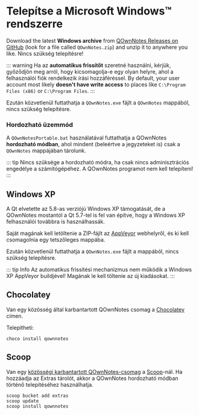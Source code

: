 # Telepítse a Microsoft Windows™ rendszerre

Download the latest **Windows archive** from [QOwnNotes Releases on GitHub](https://github.com/pbek/QOwnNotes/releases) (look for a file called `QOwnNotes.zip`) and unzip it to anywhere you like. Nincs szükség telepítésre!

::: warning
Ha az **automatikus frissítőt** szeretné használni, kérjük, győződjön meg arról, hogy kicsomagolja-e egy olyan helyre, ahol a felhasználói fiók rendelkezik írási hozzáféréssel. By default, your user account most likely **doesn't have write access** to places like `C:\Program Files (x86)` or `C:\Program Files`.
:::

Ezután közvetlenül futtathatja a `QOwnNotes.exe` fájlt a `QOwnNotes` mappából, nincs szükség telepítésre.

### Hordozható üzemmód

A `QOwnNotesPortable.bat` használatával futtathatja a QOwnNotes **hordozható módban**, ahol mindent (beleértve a jegyzeteket is) csak a `QOwnNotes` mappájában tárolunk.

::: tip
Nincs szüksége a hordozható módra, ha csak nincs adminisztrációs engedélye a számítógépéhez. A QOwnNotes programot nem kell telepíteni!
:::

## Windows XP

A Qt elvetette az 5.8-as verziójú Windows XP támogatását, de a QOwnNotes mostantól a Qt 5.7-tel is fel van építve, hogy a Windows XP felhasználói továbbra is használhassák.

Saját magának kell letöltenie a ZIP-fájlt az [AppVeyor](https://ci.appveyor.com/project/pbek/qownnotes/build/artifacts) webhelyről, és ki kell csomagolnia egy tetszőleges mappába.

Ezután közvetlenül futtathatja a `QOwnNotes.exe` fájlt a mappából, nincs szükség telepítésre.

::: tip
Info
Az automatikus frissítési mechanizmus nem működik a Windows XP AppVeyor buildjével!
Magának le kell töltenie az új kiadásokat.
:::

## Chocolatey

Van egy közösség által karbantartott QOwnNotes csomag a [Chocolatey](https://chocolatey.org/packages/qownnotes/) címen.

Telepítheti:

```shell
choco install qownnotes
```

## Scoop

Van egy [közösségi karbantartott QOwnNotes-csomag](https://github.com/ScoopInstaller/Extras/blob/master/bucket/qownnotes.json) a [Scoop](https://scoop.sh/)-nál. Ha hozzáadja az Extras tárolót, akkor a QOwnNotes hordozható módban történő telepítéséhez használhatja.

```shell
scoop bucket add extras
scoop update
scoop install qownnotes
```
